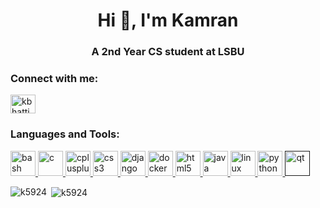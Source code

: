 <h1 align="center">Hi 👋, I'm Kamran</h1>
<h3 align="center">A 2nd Year CS student at LSBU</h3>

<p align="left"> 
<h3 align="left">Connect with me:</h3>
<a href="https://linkedin.com/in/kbhatti5924" target="blank"><img align="center" 
src="https://cdn.jsdelivr.net/npm/simple-icons@3.0.1/icons/linkedin.svg"
alt="kbhatti5924" height="30" width="40" /></a>
</p>

<h3 align="left">Languages and Tools:</h3>
<p align="left">
<a href="https://www.gnu.org/software/bash/" target="_blank">
<img src="https://www.vectorlogo.zone/logos/gnu_bash/gnu_bash-icon.svg" 
alt="bash" width="40" height="40"/>
</a>
           
<a href="https://www.cprogramming.com/" target="_blank">
<img src="https://devicons.github.io/devicon/devicon.git/icons/c/c-original.svg"
alt="c" width="40" height="40"/>
</a>
           
<a href="https://www.w3schools.com/cpp/" target="_blank">
<img src="https://devicons.github.io/devicon/devicon.git/icons/cplusplus/cplusplus-original.svg"
alt="cplusplus" width="40" height="40"/>
</a>
           
<a href="https://www.w3schools.com/css/" target="_blank">
<img src="https://devicons.github.io/devicon/devicon.git/icons/css3/css3-original-wordmark.svg"
alt="css3" width="40" height="40"/>
</a>
           
<a href="https://www.djangoproject.com/" target="_blank">
<img src="https://devicons.github.io/devicon/devicon.git/icons/django/django-original.svg"
alt="django" width="40" height="40"/>
</a>
           
<a href="https://www.docker.com/" target="_blank">
<img src="https://devicons.github.io/devicon/devicon.git/icons/docker/docker-original-wordmark.svg"
alt="docker" width="40" height="40"/>
</a>
           
<a href="https://www.w3.org/html/" target="_blank">
<img src="https://devicons.github.io/devicon/devicon.git/icons/html5/html5-original-wordmark.svg"
alt="html5" width="40" height="40"/>
</a>
           
<a href="https://www.java.com" target="_blank">
<img src="https://devicons.github.io/devicon/devicon.git/icons/java/java-original-wordmark.svg"
alt="java" width="40" height="40"/>
</a>
           
<a href="https://www.linux.org/" target="_blank">
<img src="https://devicons.github.io/devicon/devicon.git/icons/linux/linux-original.svg"
alt="linux" width="40" height="40"/>
</a>
           
<a href="https://www.python.org" target="_blank">
<img src="https://devicons.github.io/devicon/devicon.git/icons/python/python-original.svg"
alt="python" width="40" height="40"/>
</a>
           
<a href="" target="_blank">
<img src="https://upload.wikimedia.org/wikipedia/commons/0/0b/Qt_logo_2016.svg"
alt="qt" width="40" height="40"/>
</a>
</p>

<p><img align="left" 
src="https://github-readme-stats.vercel.app/api/top-langs/?username=k5924&layout=compact"
alt="k5924" /></p>

<p>&nbsp;<img align="center" 
src="https://github-readme-stats.vercel.app/api?username=k5924&show_icons=true"
alt="k5924" /></p>


